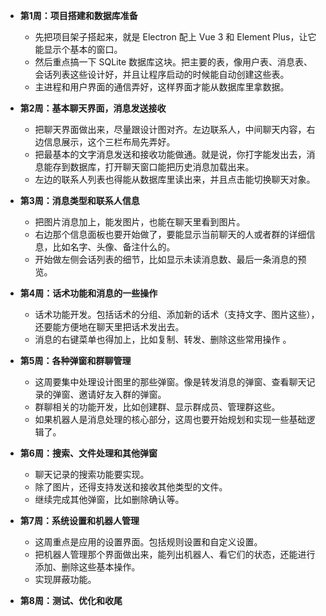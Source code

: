 
*   **第1周：项目搭建和数据库准备**
    *   先把项目架子搭起来，就是 Electron 配上 Vue 3 和 Element Plus，让它能显示个基本的窗口。
    *   然后重点搞一下 SQLite 数据库这块。把主要的表，像用户表、消息表、会话列表这些设计好，并且让程序启动的时候能自动创建这些表。
    *   主进程和用户界面的通信弄好，这样界面才能从数据库里拿数据。
*   **第2周：基本聊天界面，消息发送接收**
    *   把聊天界面做出来，尽量跟设计图对齐。左边联系人，中间聊天内容，右边信息展示，这个三栏布局先弄好。
    *   把最基本的文字消息发送和接收功能做通。就是说，你打字能发出去，消息能存到数据库，打开聊天窗口能把历史消息加载出来。
    *   左边的联系人列表也得能从数据库里读出来，并且点击能切换聊天对象。


*   **第3周：消息类型和联系人信息**
    *   把图片消息加上，能发图片，也能在聊天里看到图片。
    *   右边那个信息面板也要开始做了，要能显示当前聊天的人或者群的详细信息，比如名字、头像、备注什么的。
    *   开始做左侧会话列表的细节，比如显示未读消息数、最后一条消息的预览。
*   **第4周：话术功能和消息的一些操作**
    *   话术功能开发。包括话术的分组、添加新的话术（支持文字、图片这些），还要能方便地在聊天里把话术发出去。
    *   消息的右键菜单也得加上，比如复制、转发、删除这些常用操作 。


*   **第5周：各种弹窗和群聊管理**
    *   这周要集中处理设计图里的那些弹窗。像是转发消息的弹窗、查看聊天记录的弹窗、邀请好友入群的弹窗。
    *   群聊相关的功能开发，比如创建群、显示群成员、管理群这些。
    *   如果机器人是消息处理的核心部分，这周也要开始规划和实现一些基础逻辑了。

*   **第6周：搜索、文件处理和其他弹窗**
    *   聊天记录的搜索功能要实现。
    *   除了图片，还得支持发送和接收其他类型的文件。
    *   继续完成其他弹窗，比如删除确认等。

*   **第7周：系统设置和机器人管理**
    *   这周重点是应用的设置界面。包括规则设置和自定义设置。
    *   把机器人管理那个界面做出来，能列出机器人、看它们的状态，还能进行添加、删除这些基本操作。
    *   实现屏蔽功能。
*   **第8周：测试、优化和收尾**
  